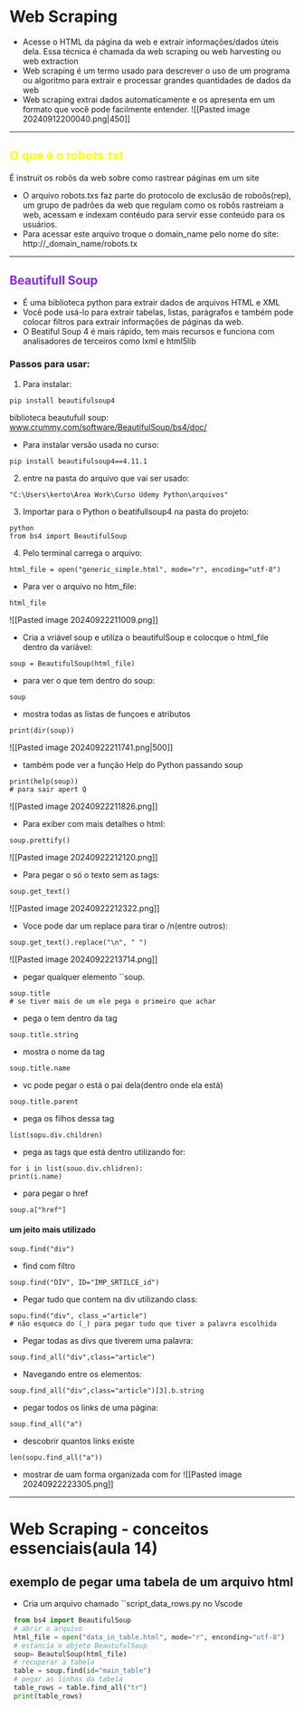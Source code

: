 # Web Scraping
- Acesse o HTML da página da web e extrair informações/dados úteis dela. Essa técnica é chamada da web scraping ou web harvesting ou web extraction
- Web scraping é um termo usado para descrever o uso de um programa ou algoritmo para extrair e processar grandes quantidades de dados da web
- Web scraping extrai dados automaticamente e os apresenta em um formato que você pode facilmente entender.
![[Pasted image 20240912200040.png|450]]
---
## <span style="color:yellow">O que é o robots.txt</span>
É instruit os robôs da web sobre como rastrear páginas em um site
- O arquivo robots.txs faz parte do protocolo de exclusão de roboôs(rep), um grupo de padrões da web  que regulam como os robôs rastreiam a web, acessam e indexam contéudo para servir esse conteúdo para os usuários.
- Para acessar este arquivo troque o domain_name pelo nome do site:
http://_domain_name/robots.tx
---
## <span style="color:#8A2BE2">Beautifull Soup</span>
- É uma biblioteca python para extrair dados de arquivos HTML e XML
- Você pode usá-lo para extrair tabelas, listas, parágrafos e também pode colocar filtros para extrair informações de páginas da web.
- O Beatiful Soup 4 é mais rápido, tem mais recursos e funciona com analisadores de terceiros como lxml e html5lib

### Passos para usar:
1.  Para instalar:
``` shell
pip install beautifulsoup4
```
biblioteca beautufull soup:
www.crummy.com/software/BeautifulSoup/bs4/doc/
- Para instalar versão usada no curso:
```
pip install beautifulsoup4==4.11.1
```
2. entre na pasta do arquivo que vai ser usado:

```shell
"C:\Users\kerto\Area Work\Curso Udemy Python\arquivos"
```

3.  Importar para o Python o beatifullsoup4 na pasta do projeto:
```shell
python
from bs4 import BeautifulSoup 
```

4.  Pelo terminal carrega o arquivo:
```shell
html_file = open("generic_simple.html", mode="r", encoding="utf-8")
```
- Para ver o arquivo no htm_file:
```shell
html_file
```
![[Pasted image 20240922211009.png]]
- Cria a vriável soup e utiliza o beautifulSoup e colocque o html_file dentro da variável:
```shell
soup = BeautifulSoup(html_file)
```
- para ver o que tem dentro do soup:
```shell
soup
```
- mostra  todas as listas de funçoes e atributos 
```shell
print(dir(soup))
```
![[Pasted image 20240922211741.png|500]]

- também pode ver a função Help do Python passando soup
```shell
print(help(soup))
# para sair apert Q
```
![[Pasted image 20240922211826.png]]
- Para exiber com mais detalhes o html:
```shell
soup.prettify()
```
![[Pasted image 20240922212120.png]]
- Para pegar o só o texto sem as tags:
```shell
soup.get_text()
```
![[Pasted image 20240922212322.png]]
-  Voce pode dar um replace para tirar o /n(entre outros):

```shell
soup.get_text().replace("\n", " ")
```
![[Pasted image 20240922213714.png]]
- pegar qualquer elemento ``soup.<elemento>

```shell
soup.title
# se tiver mais de um ele pega o primeiro que achar
```
- pega o tem dentro da tag

```shell
soup.title.string
```
- mostra o nome da tag
```shell
soup.title.name
```
- vc pode pegar o está o pai dela(dentro onde ela está)
```shell
soup.title.parent
```
- pega os filhos dessa tag
```shell
list(sopu.div.children)
```
- pega as tags  que está dentro utilizando for:
```shell
for i in list(souo.div.chlidren):
print(i.name)
```
- para pegar o href
```shell
soup.a["href"]
```
#### um jeito mais utilizado
```shell
soup.find("div")
```
- find com filtro
```shell
soup.find("DIV", ID="IMP_SRTILCE_id")
```
- Pegar tudo que contem na div utilizando class:
```shell
sopu.find("div", class_="article")
# não esqueca do (_) para pegar tudo que tiver a palavra escolhida
```
- Pegar todas as divs que tiverem uma palavra:
```shell
soup.find_all("div",class="article")
```
- Navegando entre os elementos:
```shell
soup.find_all("div",class="article")[3].b.string
```
- pegar todos os links de uma página:
```shell
soup.find_all("a")
```
- descobrir quantos links existe
```shell
len(sopu.find_all("a"))
```
- mostrar de uam forma organizada com for
![[Pasted image 20240922223305.png]]

---
# Web Scraping - conceitos essenciais(aula 14)

## exemplo de pegar uma tabela de um arquivo html
- Cria um arquivo chamado ``script_data_rows.py no Vscode

```python
 from bs4 import BeautifulSoup
 # abrir o arquivo
 html_file = open("data_in_table.html", mode="r", enconding="utf-8")
 # estancia o objeto BeautufulSoup
 soup= BeautulSoup(html_file)
 # recuperar a tabela
 table = soup.find(id="main_table")
 # pegar as linhas da tabela
 table_rows = table.find_all("tr")
 print(table_rows)
```